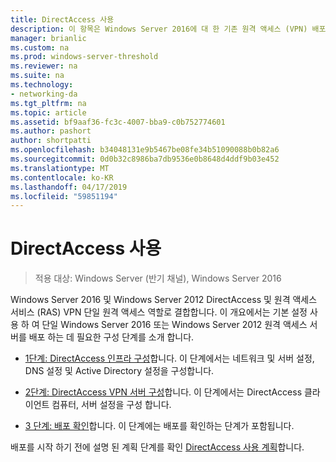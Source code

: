 ```yaml
---
title: DirectAccess 사용
description: 이 항목은 Windows Server 2016에 대 한 기존 원격 액세스 (VPN) 배포에 DirectAccess 추가 가이드의 일부
manager: brianlic
ms.custom: na
ms.prod: windows-server-threshold
ms.reviewer: na
ms.suite: na
ms.technology:
- networking-da
ms.tgt_pltfrm: na
ms.topic: article
ms.assetid: bf9aaf36-fc3c-4007-bba9-c0b752774601
ms.author: pashort
author: shortpatti
ms.openlocfilehash: b34048131e9b5467be08fe34b51090088b0b82a6
ms.sourcegitcommit: 0d0b32c8986ba7db9536e0b8648d4ddf9b03e452
ms.translationtype: MT
ms.contentlocale: ko-KR
ms.lasthandoff: 04/17/2019
ms.locfileid: "59851194"
---
```

# <a name="enable-directaccess"></a>DirectAccess 사용

>적용 대상: Windows Server (반기 채널), Windows Server 2016

 Windows Server 2016 및 Windows Server 2012 DirectAccess 및 원격 액세스 서비스 (RAS) VPN 단일 원격 액세스 역할로 결합합니다. 이 개요에서는 기본 설정 사용 하 여 단일 Windows Server 2016 또는 Windows Server 2012 원격 액세스 서버를 배포 하는 데 필요한 구성 단계를 소개 합니다.
  
-   [1단계: DirectAccess 인프라 구성](step-1-configure-da-inf-davpn.md)합니다. 이 단계에서는 네트워크 및 서버 설정, DNS 설정 및 Active Directory 설정을 구성합니다.  
  
-   [2단계: DirectAccess VPN 서버 구성](step-2-configure-server-davpn.md)합니다. 이 단계에서는 DirectAccess 클라이언트 컴퓨터, 서버 설정을 구성 합니다.  
  
-   [3 단계: 배포 확인](step-3-verify-davpn.md)합니다. 이 단계에는 배포를 확인하는 단계가 포함됩니다.  
  
배포를 시작 하기 전에 설명 된 계획 단계를 확인 [DirectAccess 사용 계획](Plan-to-Enable-DirectAccess.md)합니다.  
  


